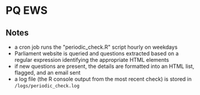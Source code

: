 # PQ EWS

## Notes

- a cron job runs the "periodic_check.R" script hourly on weekdays
- Parliament website is queried and questions extracted based on a regular expression identifying the appropriate HTML elements
- if new questions are present, the details are formatted into an HTML list, flagged, and an email sent
- a log file (the R console output from the most recent check) is stored in `/logs/periodic_check.log`